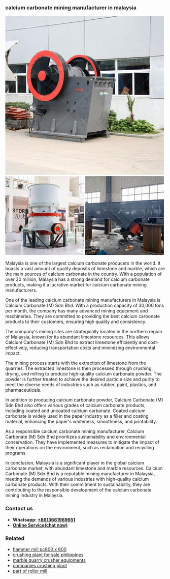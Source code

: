 <h3>calcium carbonate mining manufacturer in malaysia</h3><img src='1706767887.jpg' alt=''><p>Malaysia is one of the largest calcium carbonate producers in the world. It boasts a vast amount of quality deposits of limestone and marble, which are the main sources of calcium carbonate in the country. With a population of over 30 million, Malaysia has a strong demand for calcium carbonate products, making it a lucrative market for calcium carbonate mining manufacturers.</p><p>One of the leading calcium carbonate mining manufacturers in Malaysia is Calcium Carbonate (M) Sdn Bhd. With a production capacity of 30,000 tons per month, the company has many advanced mining equipment and machineries. They are committed to providing the best calcium carbonate products to their customers, ensuring high quality and consistency.</p><p>The company's mining sites are strategically located in the northern region of Malaysia, known for its abundant limestone resources. This allows Calcium Carbonate (M) Sdn Bhd to extract limestone efficiently and cost-effectively, reducing transportation costs and minimizing environmental impact.</p><p>The mining process starts with the extraction of limestone from the quarries. The extracted limestone is then processed through crushing, drying, and milling to produce high-quality calcium carbonate powder. The powder is further treated to achieve the desired particle size and purity to meet the diverse needs of industries such as rubber, paint, plastics, and pharmaceuticals.</p><p>In addition to producing calcium carbonate powder, Calcium Carbonate (M) Sdn Bhd also offers various grades of calcium carbonate products, including coated and uncoated calcium carbonate. Coated calcium carbonate is widely used in the paper industry as a filler and coating material, enhancing the paper's whiteness, smoothness, and printability.</p><p>As a responsible calcium carbonate mining manufacturer, Calcium Carbonate (M) Sdn Bhd prioritizes sustainability and environmental conservation. They have implemented measures to mitigate the impact of their operations on the environment, such as reclamation and recycling programs.</p><p>In conclusion, Malaysia is a significant player in the global calcium carbonate market, with abundant limestone and marble resources. Calcium Carbonate (M) Sdn Bhd is a reputable mining manufacturer in Malaysia, meeting the demands of various industries with high-quality calcium carbonate products. With their commitment to sustainability, they are contributing to the responsible development of the calcium carbonate mining industry in Malaysia.</p><h3>Contact us</h3><ul><li><strong>Whatsapp:&nbsp;<a href="https://wa.me/8613661969651">+8613661969651</a></strong></li><li><a href="https://swt.shibang-china.com/?git&amp;zhl&amp;calcium carbonate mining manufacturer in malaysia"><strong>Online Service(chat now)</strong></a></li></ul><h3>Related</h3><ul><li><a href='hammer mill pc800 x 600.md'>hammer mill pc800 x 600</a></li><li><a href='crushing plant for sale philippines.md'>crushing plant for sale philippines</a></li><li><a href='marble quarry crusher equipments.md'>marble quarry crusher equipments</a></li><li><a href='companies crushing plant.md'>companies crushing plant</a></li><li><a href='part of roller mill.md'>part of roller mill</a></li></ul>